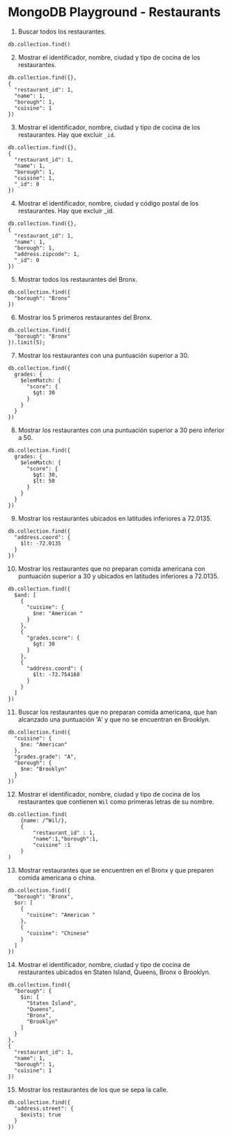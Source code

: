# MongoDB Playground - Restaurants

1. Buscar todos los restaurantes.
```
db.collection.find()
```
2. Mostrar el identificador, nombre, ciudad y tipo de cocina de los restaurantes.
```
db.collection.find({},
{
  "restaurant_id": 1,
  "name": 1,
  "borough": 1,
  "cuisine": 1
})
```
3. Mostrar el identificador, nombre, ciudad y tipo de cocina de los restaurantes. Hay que excluir `_id`.
```
db.collection.find({},
{
  "restaurant_id": 1,
  "name": 1,
  "borough": 1,
  "cuisine": 1,
  "_id": 0
})
```
4. Mostrar el identificador, nombre, ciudad y código postal de los restaurantes. Hay que excluir _id.
```
db.collection.find({},
{
  "restaurant_id": 1,
  "name": 1,
  "borough": 1,
  "address.zipcode": 1,
  "_id": 0
})
```
5. Mostrar todos los restaurantes del Bronx.
```
db.collection.find({
  "borough": "Bronx"
})
```
6. Mostrar los 5 primeros restaurantes del Bronx.
```
db.collection.find({
  "borough": "Bronx"
}).limit(5);
```
7. Mostrar los restaurantes con una puntuación superior a 30.
```
db.collection.find({
  grades: {
    $elemMatch: {
      "score": {
        $gt: 30
      }
    }
  }
})
```
8. Mostrar los restaurantes con una puntuación superior a 30 pero inferior a 50.
```
db.collection.find({
  grades: {
    $elemMatch: {
      "score": {
        $gt: 30,
        $lt: 50
      }
    }
  }
})
```
9. Mostrar los restaurantes ubicados en latitudes inferiores a 72.0135.
```
db.collection.find({
  "address.coord": {
    $lt: -72.0135
  }
})
```
10. Mostrar los restaurantes que no preparan comida americana con puntuación superior a 30 y ubicados en latitudes inferiores a 72.0135.
```
db.collection.find({
  $and: [
    {
      "cuisine": {
        $ne: "American "
      }
    },
    {
      "grades.score": {
        $gt: 30
      }
    },
    {
      "address.coord": {
        $lt: -72.754168
      }
    }
  ]
})
```
11. Buscar los restaurantes que no preparan comida americana, que han alcanzado una puntuación 'A' y que no se encuentran en Brooklyn.
```
db.collection.find({
  "cuisine": {
    $ne: "American"
  },
  "grades.grade": "A",
  "borough": {
    $ne: "Brooklyn"
  }
})
```
12. Mostrar el identificador, nombre, ciudad y tipo de cocina de los restaurantes que contienen `Wil` como primeras letras de su nombre.
```
db.collection.find(
    {name: /^Wil/},
    {
        "restaurant_id" : 1,
        "name":1,"borough":1,
        "cuisine" :1
    }
)
```

13. Mostrar restaurantes que se encuentren en el Bronx y que preparen comida americana o china.
```
db.collection.find({
  "borough": "Bronx",
  $or: [
    {
      "cuisine": "American "
    },
    {
      "cuisine": "Chinese"
    }
  ]
})
```

14. Mostrar el identificador, nombre, ciudad y tipo de cocina de restaurantes ubicados en Staten Island, Queens, Bronx o Brooklyn.
```
db.collection.find({
  "borough": {
    $in: [
      "Staten Island",
      "Queens",
      "Bronx",
      "Brooklyn"
    ]
  }
},
{
  "restaurant_id": 1,
  "name": 1,
  "borough": 1,
  "cuisine": 1
})
```
15. Mostrar los restaurantes de los que se sepa la calle.
```
db.collection.find({
  "address.street": {
    $exists: true
  }
})
```